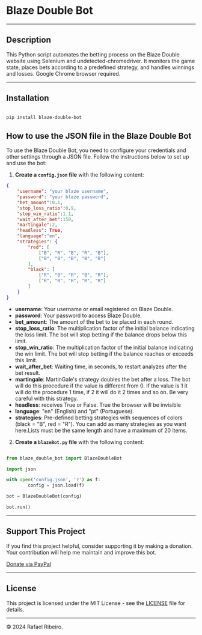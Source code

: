 # Blaze Double Bot

---

## Description

This Python script automates the betting process on the Blaze Double website using Selenium and undetected-chromedriver. It monitors the game state, places bets according to a predefined strategy, and handles winnings and losses. Google Chrome browser required.

---

## Installation

```bash

pip install blaze-double-bot

```

## How to use the JSON file in the Blaze Double Bot

To use the Blaze Double Bot, you need to configure your credentials and other settings through a JSON file. Follow the instructions below to set up and use the bot:

1. **Create a `config.json` file** with the following content:

```json
{
    "username": "your blaze username",
    "password": "your blaze password",
    "bet_amount":0.1,
    "stop_loss_ratio":0.9,
    "stop_win_ratio":1.1,
    "wait_after_bet":150,
    "martingale":2,
    "headless": True,
    "language":"en",
    "strategies": {
        "red": [
            ["B", "R", "B", "R", "B"],
            ["B", "B", "B", "B", "B"]
        ],
        "black": [
            ["R", "B", "R", "B", "R"],
            ["R", "R", "R", "R", "R"]
        ]
    }
}

```

- **username**: Your username or email registered on Blaze Double.
- **password**: Your password to access Blaze Double.
- **bet_amount**: The amount of the bet to be placed in each round.
- **stop_loss_ratio**: The multiplication factor of the initial balance indicating the loss limit. The bot will stop betting if the balance drops below this limit.
- **stop_win_ratio**: The multiplication factor of the initial balance indicating the win limit. The bot will stop betting if the balance reaches or exceeds this limit.
- **wait_after_bet**: Waiting time, in seconds, to restart analyzes after the bet result.
- **martingale**: MartinGale's strategy doubles the bet after a loss. The bot will do this procedure if the value is different from 0. If the value is 1 it will do the procedure 1 time, if 2 it will do it 2 times and so on. Be very careful with this strategy.
- **headless**: receives True or False. True the browser will be invisible
- **language**: "en" (English) and "pt" (Portuguese).
- **strategies**: Pre-defined betting strategies with sequences of colors (black = "B", red = "R"). You can add as many strategies as you want here.Lists must be the same length and have a maximum of 20 items.

2. **Create a `blazeBot.py` file** with the following content:

```python

from blaze_double_bot import BlazeDoubleBot

import json

with open('config.json', 'r') as f:
        config = json.load(f)

bot = BlazeDoubleBot(config)

bot.run()

```
---

## Support This Project

If you find this project helpful, consider supporting it by making a donation. Your contribution will help me maintain and improve this bot.

[Donate via PayPal](https://www.paypal.com/donate/?hosted_button_id=928TRAX74TYSA)

---

## License

This project is licensed under the MIT License - see the [LICENSE](LICENSE) file for details.

---

© 2024 Rafael Ribeiro.
